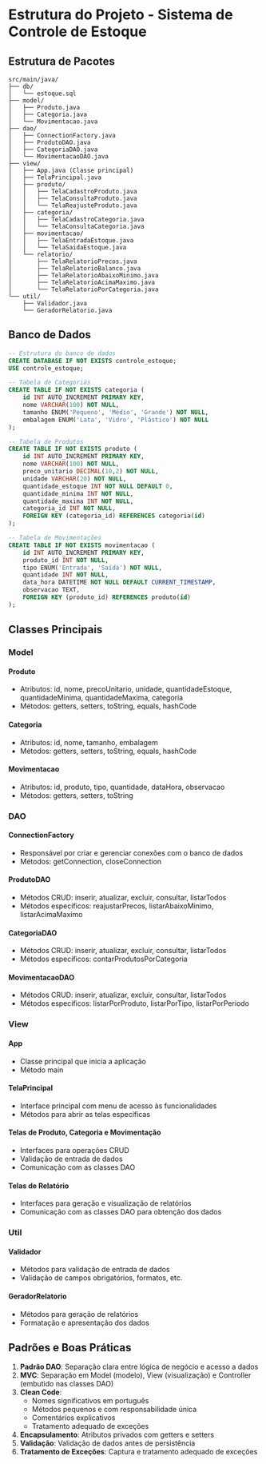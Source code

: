 # Estrutura do Projeto - Sistema de Controle de Estoque

## Estrutura de Pacotes

```
src/main/java/
├── db/
│   └── estoque.sql
├── model/
│   ├── Produto.java
│   ├── Categoria.java
│   └── Movimentacao.java
├── dao/
│   ├── ConnectionFactory.java
│   ├── ProdutoDAO.java
│   ├── CategoriaDAO.java
│   └── MovimentacaoDAO.java
├── view/
│   ├── App.java (Classe principal)
│   ├── TelaPrincipal.java
│   ├── produto/
│   │   ├── TelaCadastroProduto.java
│   │   ├── TelaConsultaProduto.java
│   │   └── TelaReajusteProduto.java
│   ├── categoria/
│   │   ├── TelaCadastroCategoria.java
│   │   └── TelaConsultaCategoria.java
│   ├── movimentacao/
│   │   ├── TelaEntradaEstoque.java
│   │   └── TelaSaidaEstoque.java
│   └── relatorio/
│       ├── TelaRelatorioPrecos.java
│       ├── TelaRelatorioBalanco.java
│       ├── TelaRelatorioAbaixoMinimo.java
│       ├── TelaRelatorioAcimaMaximo.java
│       └── TelaRelatorioPorCategoria.java
└── util/
    ├── Validador.java
    └── GeradorRelatorio.java
```

## Banco de Dados

```sql
-- Estrutura do banco de dados
CREATE DATABASE IF NOT EXISTS controle_estoque;
USE controle_estoque;

-- Tabela de Categorias
CREATE TABLE IF NOT EXISTS categoria (
    id INT AUTO_INCREMENT PRIMARY KEY,
    nome VARCHAR(100) NOT NULL,
    tamanho ENUM('Pequeno', 'Médio', 'Grande') NOT NULL,
    embalagem ENUM('Lata', 'Vidro', 'Plástico') NOT NULL
);

-- Tabela de Produtos
CREATE TABLE IF NOT EXISTS produto (
    id INT AUTO_INCREMENT PRIMARY KEY,
    nome VARCHAR(100) NOT NULL,
    preco_unitario DECIMAL(10,2) NOT NULL,
    unidade VARCHAR(20) NOT NULL,
    quantidade_estoque INT NOT NULL DEFAULT 0,
    quantidade_minima INT NOT NULL,
    quantidade_maxima INT NOT NULL,
    categoria_id INT NOT NULL,
    FOREIGN KEY (categoria_id) REFERENCES categoria(id)
);

-- Tabela de Movimentações
CREATE TABLE IF NOT EXISTS movimentacao (
    id INT AUTO_INCREMENT PRIMARY KEY,
    produto_id INT NOT NULL,
    tipo ENUM('Entrada', 'Saída') NOT NULL,
    quantidade INT NOT NULL,
    data_hora DATETIME NOT NULL DEFAULT CURRENT_TIMESTAMP,
    observacao TEXT,
    FOREIGN KEY (produto_id) REFERENCES produto(id)
);
```

## Classes Principais

### Model

#### Produto
- Atributos: id, nome, precoUnitario, unidade, quantidadeEstoque, quantidadeMinima, quantidadeMaxima, categoria
- Métodos: getters, setters, toString, equals, hashCode

#### Categoria
- Atributos: id, nome, tamanho, embalagem
- Métodos: getters, setters, toString, equals, hashCode

#### Movimentacao
- Atributos: id, produto, tipo, quantidade, dataHora, observacao
- Métodos: getters, setters, toString

### DAO

#### ConnectionFactory
- Responsável por criar e gerenciar conexões com o banco de dados
- Métodos: getConnection, closeConnection

#### ProdutoDAO
- Métodos CRUD: inserir, atualizar, excluir, consultar, listarTodos
- Métodos específicos: reajustarPrecos, listarAbaixoMinimo, listarAcimaMaximo

#### CategoriaDAO
- Métodos CRUD: inserir, atualizar, excluir, consultar, listarTodos
- Métodos específicos: contarProdutosPorCategoria

#### MovimentacaoDAO
- Métodos CRUD: inserir, atualizar, excluir, consultar, listarTodos
- Métodos específicos: listarPorProduto, listarPorTipo, listarPorPeriodo

### View

#### App
- Classe principal que inicia a aplicação
- Método main

#### TelaPrincipal
- Interface principal com menu de acesso às funcionalidades
- Métodos para abrir as telas específicas

#### Telas de Produto, Categoria e Movimentação
- Interfaces para operações CRUD
- Validação de entrada de dados
- Comunicação com as classes DAO

#### Telas de Relatório
- Interfaces para geração e visualização de relatórios
- Comunicação com as classes DAO para obtenção dos dados

### Util

#### Validador
- Métodos para validação de entrada de dados
- Validação de campos obrigatórios, formatos, etc.

#### GeradorRelatorio
- Métodos para geração de relatórios
- Formatação e apresentação dos dados

## Padrões e Boas Práticas

1. **Padrão DAO**: Separação clara entre lógica de negócio e acesso a dados
2. **MVC**: Separação em Model (modelo), View (visualização) e Controller (embutido nas classes DAO)
3. **Clean Code**: 
   - Nomes significativos em português
   - Métodos pequenos e com responsabilidade única
   - Comentários explicativos
   - Tratamento adequado de exceções
4. **Encapsulamento**: Atributos privados com getters e setters
5. **Validação**: Validação de dados antes de persistência
6. **Tratamento de Exceções**: Captura e tratamento adequado de exceções
